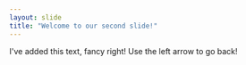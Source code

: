```yaml
---
layout: slide
title: "Welcome to our second slide!"
---
```

I've added this text, fancy right!
Use the left arrow to go back!
